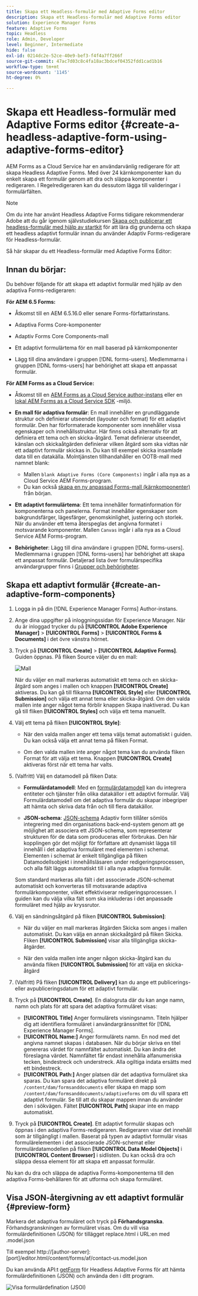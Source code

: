 ```yaml
---
title: Skapa ett Headless-formulär med Adaptive Forms editor
description: Skapa ett Headless-formulär med Adaptive Forms editor
solution: Experience Manager Forms
feature: Adaptive Forms
topic: Headless
role: Admin, Developer
level: Beginner, Intermediate
hide: false
exl-id: 0214dc2e-52ce-40e9-bef3-f4f4a7ff266f
source-git-commit: 47ac7d03c8c4fa18ac3bdcef04352fdd1cad1b16
workflow-type: tm+mt
source-wordcount: '1145'
ht-degree: 0%

---
```


# Skapa ett Headless-formulär med Adaptive Forms editor {#create-a-headless-adaptive-form-using-adaptive-forms-editor}

AEM Forms as a Cloud Service har en användarvänlig redigerare för att skapa Headless Adaptive Forms. Med över 24 kärnkomponenter kan du enkelt skapa ett formulär genom att dra och släppa komponenter i redigeraren. I Regelredigeraren kan du dessutom lägga till valideringar i formulärfälten.

>[!NOTE]
>
> 
>Om du inte har använt Headless Adaptive Forms tidigare rekommenderar Adobe att du går igenom självstudiekursen [Skapa och publicerar ett headless-formulär med hjälp av startkit](create-and-publish-a-headless-form.md) för att lära dig grunderna och skapa ett headless adaptivt formulär innan du använder Adaptiv Forms-redigerare för Headless-formulär.

Så här skapar du ett Headless-formulär med Adaptive Forms Editor:

## Innan du börjar:

Du behöver följande för att skapa ett adaptivt formulär med hjälp av den adaptiva Forms-redigeraren:

**För AEM 6.5 Forms:**

* Åtkomst till en AEM 6.5.16.0 eller senare Forms-författarinstans.

* Adaptiva Forms Core-komponenter

* Adaptiv Forms Core Components-mall

* Ett adaptivt formulärtema för en mall baserad på kärnkomponenter

* Lägg till dina användare i gruppen [!DNL forms-users]. Medlemmarna i gruppen [!DNL forms-users] har behörighet att skapa ett anpassat formulär.


**För AEM Forms as a Cloud Service:**

* Åtkomst till en [AEM Forms as a Cloud Service author-instans](https://experienceleague.adobe.com/docs/experience-manager-cloud-service/content/forms/setup-configure-migrate/setup-forms-cloud-service.html?lang=en) eller en [lokal AEM Forms as a Cloud Service SDK](https://experienceleague.adobe.com/docs/experience-manager-cloud-service/content/forms/setup-configure-migrate/setup-local-development-environment.html?lang=en) -miljö.

* **En mall för adaptiva formulär**: En mall innehåller en grundläggande struktur och definierar utseendet (layouter och format) för ett adaptivt formulär. Den har förformaterade komponenter som innehåller vissa egenskaper och innehållsstruktur. Här finns också alternativ för att definiera ett tema och en skicka-åtgärd. Temat definierar utseendet, känslan och skickaåtgärden definierar vilken åtgärd som ska vidtas när ett adaptivt formulär skickas in. Du kan till exempel skicka insamlade data till en datakälla. Molntjänsten tillhandahåller en OOTB-mall med namnet blank:

   * Mallen `blank Adaptive Forms (Core Components)` ingår i alla nya as a Cloud Service AEM Forms-program.
   * Du kan också [skapa en ny anpassad Forms-mall (kärnkomponenter)](https://experienceleague.adobe.com/docs/experience-manager-cloud-service/content/forms/adaptive-forms-authoring/authoring-adaptive-forms-foundation-components/create-an-adaptive-form-on-forms-cs/template-editor.html) från början.

* **Ett adaptivt formulärtema**: Ett tema innehåller formatinformation för komponenterna och panelerna. Format innehåller egenskaper som bakgrundsfärger, lägesfärger, genomskinlighet, justering och storlek. När du använder ett tema återspeglas det angivna formatet i motsvarande komponenter.  Mallen `Canvas` ingår i alla nya as a Cloud Service AEM Forms-program.

* **Behörigheter**: Lägg till dina användare i gruppen [!DNL forms-users]. Medlemmarna i gruppen [!DNL forms-users] har behörighet att skapa ett anpassat formulär. Detaljerad lista över formulärspecifika användargrupper finns i [Grupper och behörigheter](https://experienceleague.adobe.com/docs/experience-manager-cloud-service/content/forms/setup-configure-migrate/forms-groups-privileges-tasks.html).


## Skapa ett adaptivt formulär  {#create-an-adaptive-form-components}

1. Logga in på din [!DNL Experience Manager Forms] Author-instans.

1. Ange dina uppgifter på inloggningssidan för Experience Manager. När du är inloggad trycker du på **[!UICONTROL Adobe Experience Manager]** > **[!UICONTROL Forms]** > **[!UICONTROL Forms & Documents]** i det övre vänstra hörnet.

1. Tryck på **[!UICONTROL Create]** > **[!UICONTROL Adaptive Forms]**. Guiden öppnas. På fliken Source väljer du en mall:

   ![Mall](/help/assets/core-components-template.png)

   När du väljer en mall markeras automatiskt ett tema och en skicka-åtgärd som anges i mallen och knappen **[!UICONTROL Create]** aktiveras. Du kan gå till flikarna **[!UICONTROL Style]** eller **[!UICONTROL Submission]** och välja ett annat tema eller skicka-åtgärd. Om den valda mallen inte anger något tema förblir knappen Skapa inaktiverad. Du kan gå till fliken **[!UICONTROL Styles]** och välja ett tema manuellt.

1. Välj ett tema på fliken **[!UICONTROL Style]**:

   * När den valda mallen anger ett tema väljs temat automatiskt i guiden. Du kan också välja ett annat tema på fliken Format.

   * Om den valda mallen inte anger något tema kan du använda fliken Format för att välja ett tema. Knappen **[!UICONTROL Create]** aktiveras först när ett tema har valts.

1. (Valfritt) Välj en datamodell på fliken Data:

   * **Formulärdatamodell**: Med en [formulärdatamodell](https://experienceleague.adobe.com/docs/experience-manager-cloud-service/content/forms/integrate/use-form-data-model/data-integration.html) kan du integrera entiteter och tjänster från olika datakällor i ett adaptivt formulär. Välj Formulärdatamodell om det adaptiva formulär du skapar inbegriper att hämta och skriva data från och till flera datakällor.

   * **JSON-schema**: [JSON-schema](https://experienceleague.adobe.com/docs/experience-manager-cloud-service/content/forms/adaptive-forms-authoring/authoring-adaptive-forms-foundation-components/create-an-adaptive-form-on-forms-cs/adaptive-form-json-schema-form-model.html?lang=en) Adaptiv form tillåter sömlös integrering med din organisations back-end-system genom att ge möjlighet att associera ett JSON-schema, som representerar strukturen för de data som produceras eller förbrukas. Den här kopplingen gör det möjligt för författare att dynamiskt lägga till innehåll i det adaptiva formuläret med elementen i schemat. Elementen i schemat är enkelt tillgängliga på fliken Datamodellsobjekt i innehållsläsaren under redigeringsprocessen, och alla fält läggs automatiskt till i alla nya adaptiva formulär.

   Som standard markeras alla fält i det associerade JSON-schemat automatiskt och konverteras till motsvarande adaptiva formulärkomponenter, vilket effektiviserar redigeringsprocessen. I guiden kan du välja vilka fält som ska inkluderas i det anpassade formuläret med hjälp av kryssrutor.

1. Välj en sändningsåtgärd på fliken **[!UICONTROL Submission]**:

   * När du väljer en mall markeras åtgärden Skicka som anges i mallen automatiskt. Du kan välja en annan skickaåtgärd på fliken Skicka. Fliken **[!UICONTROL  Submission]** visar alla tillgängliga skicka-åtgärder.

   * När den valda mallen inte anger någon skicka-åtgärd kan du använda fliken **[!UICONTROL Submission]** för att välja en skicka-åtgärd

1. (Valfritt) På fliken **[!UICONTROL Delivery]** kan du ange ett publicerings- eller avpubliceringsdatum för ett adaptivt formulär.

1. Tryck på **[!UICONTROL Create]**. En dialogruta där du kan ange namn, namn och plats för att spara det adaptiva formuläret visas:

   * **[!UICONTROL Title]** Anger formulärets visningsnamn. Titeln hjälper dig att identifiera formuläret i användargränssnittet för [!DNL Experience Manager Forms].
   * **[!UICONTROL Name:]** Anger formulärets namn. En nod med det angivna namnet skapas i databasen. När du börjar skriva en titel genereras värdet för namnfältet automatiskt. Du kan ändra det föreslagna värdet. Namnfältet får endast innehålla alfanumeriska tecken, bindestreck och understreck. Alla ogiltiga indata ersätts med ett bindestreck.
   * **[!UICONTROL Path:]** Anger platsen där det adaptiva formuläret ska sparas. Du kan spara det adaptiva formuläret direkt på `/content/dam/formsanddocuments` eller skapa en mapp som `/content/dam/formsanddocuments/adaptiveforms` om du vill spara ett adaptivt formulär. Se till att du skapar mappen innan du använder den i sökvägen. Fältet **[!UICONTROL Path]** skapar inte en mapp automatiskt.

1. Tryck på **[!UICONTROL Create]**. Ett adaptivt formulär skapas och öppnas i den adaptiva Forms-redigeraren. Redigeraren visar det innehåll som är tillgängligt i mallen.  Baserat på typen av adaptivt formulär visas formulärelementen i det associerade <!--XFA form template, XML schema or --> JSON-schemat eller formulärdatamodellen på fliken **[!UICONTROL Data Model Objects]** i **[!UICONTROL Content Browser]** i sidlisten. Du kan också dra och släppa dessa element för att skapa ett anpassat formulär.

Nu kan du dra och släppa de adaptiva Forms-komponenterna till den adaptiva Forms-behållaren för att utforma och skapa formuläret.


## Visa JSON-återgivning av ett adaptivt formulär {#preview-form}

Markera det adaptiva formuläret och tryck på **Förhandsgranska**. Förhandsgranskningen av formuläret visas. Om du vill visa formulärdefinitionen (JSON) för tillägget replace.html i URL:en med .model.json

Till exempel http://[author-server]:[port]/editor.html/content/forms/af/contact-us.model.json

Du kan använda API:t [getForm](https://opensource.adobe.com/aem-forms-af-runtime/api/#tag/Get-Form-Definition) för Headless Adaptive Forms för att hämta formulärdefinitionen (JSON) och använda den i ditt program.

![Visa formulärdefination (JSOI)](assets/json-definantion.png)

